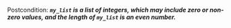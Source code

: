 Postcondition: ***`my_list` is a list of integers, which may include zero or non-zero values, and the length of `my_list` is an even number.***